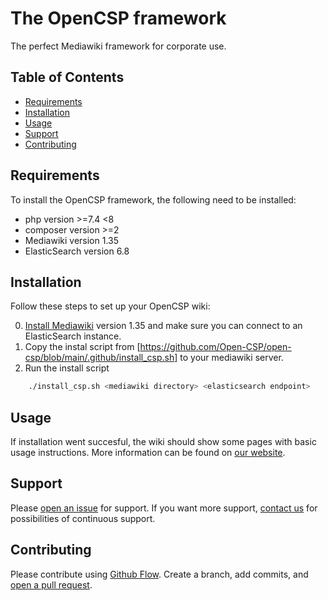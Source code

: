 # The OpenCSP framework

The perfect Mediawiki framework for corporate use.

## Table of Contents

- [Requirements](#requirements)
- [Installation](#installation)
- [Usage](#usage)
- [Support](#support)
- [Contributing](#contributing)

## Requirements

To install the OpenCSP framework, the following need to be installed:
- php version >=7.4 <8
- composer version >=2
- Mediawiki version 1.35
- ElasticSearch version 6.8

## Installation

Follow these steps to set up your OpenCSP wiki:

0. [Install Mediawiki](https://www.mediawiki.org/wiki/Manual:Installing_MediaWiki) version 1.35 and make sure you can connect to an ElasticSearch instance.
1. Copy the instal script from [https://github.com/Open-CSP/open-csp/blob/main/.github/install_csp.sh] to your mediawiki server.
2. Run the install script
```sh
    ./install_csp.sh <mediawiki directory> <elasticsearch endpoint>
```

## Usage

If installation went succesful, the wiki should show some pages with basic usage instructions. More information can be found on [our website](https://open-csp.org).

## Support

Please [open an issue](https://github.com/Open-CSP/open-csp/issues/new) for support.
If you want more support, [contact us](https://wikibase-solutions.com/contact) for possibilities of continuous support.

## Contributing

Please contribute using [Github Flow](https://guides.github.com/introduction/flow/). Create a branch, add commits, and [open a pull request](https://github.com/Open-CSP/open-csp/compare/).
